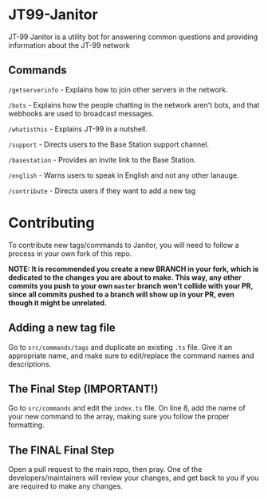# JT99-Janitor

JT-99 Janitor is a utility bot for answering common questions and providing information about the JT-99 network

## Commands

`/getserverinfo` - Explains how to join other servers in the network.

`/bots` - Explains how the people chatting in the network aren't bots, and that webhooks are used to broadcast messages.

`/whatisthis` - Explains JT-99 in a nutshell.

`/support` - Directs users to the Base Station support channel.

`/basestation` - Provides an invite link to the Base Station.

`/english` - Warns users to speak in English and not any other lanauge.

`/contribute` - Directs users if they want to add a new tag



# Contributing


To contribute new tags/commands to Janitor, you will need to follow a process in your own fork of this repo.

**NOTE: It is recommended you create a new BRANCH in your fork, which is dedicated to the changes you are about to make. This way, any other commits you push to your own `master` branch won't collide with your PR, since all commits pushed to a branch will show up in your PR, even though it might be unrelated.**



## Adding a new tag file

Go to `src/commands/tags` and duplicate an existing `.ts` file. Give it an appropriate name, and make sure to edit/replace the command names and descriptions.


## The Final Step (IMPORTANT!)

Go to `src/commands` and edit the `index.ts` file. On line 8, add the name of your new command to the array, making sure you follow the proper formatting.


## The FINAL Final Step


Open a pull request to the main repo, then pray. One of the developers/maintainers will review your changes, and get back to you if you are required to make any changes.
